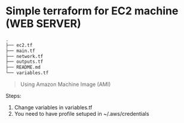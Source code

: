 # Simple terraform for EC2 machine (WEB SERVER)

```html
.
├── ec2.tf
├── main.tf
├── network.tf
├── outputs.tf
├── README.md
└── variables.tf
```

> Using Amazon Machine Image (AMI)

Steps:
1. Change variables in variables.tf
2. You need to have profile setuped in ~/.aws/credentials
